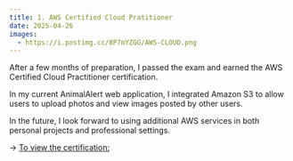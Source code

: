 ```yaml
---
title: 1. AWS Certified Cloud Pratitioner
date: 2025-04-26
images:
  - https://i.postimg.cc/8P7mYZGG/AWS-CLOUD.png
---
```


After a few months of preparation, I passed the exam and earned the AWS Certified Cloud Practitioner certification.

In my current AnimalAlert web application, I integrated Amazon S3 to allow users to upload photos and view images posted by other users.

In the future, I look forward to using additional AWS services in both personal projects and professional settings.

→ [To view the certification: ](https://www.credly.com/badges/a6a977c3-37d5-4c88-a32c-339afcfbcec0/public_url)
